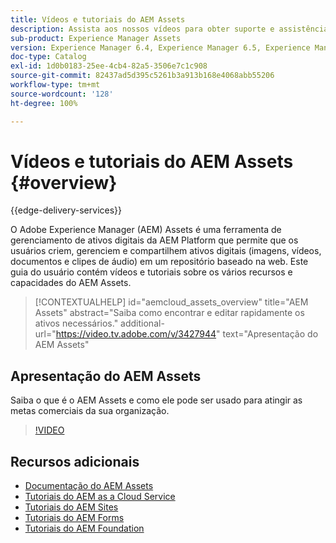 ```yaml
---
title: Vídeos e tutoriais do AEM Assets
description: Assista aos nossos vídeos para obter suporte e assistência com o AEM Assets.
sub-product: Experience Manager Assets
version: Experience Manager 6.4, Experience Manager 6.5, Experience Manager as a Cloud Service
doc-type: Catalog
exl-id: 1d0b0183-25ee-4cb4-82a5-3506e7c1c908
source-git-commit: 82437ad5d395c5261b3a913b168e4068abb55206
workflow-type: tm+mt
source-wordcount: '128'
ht-degree: 100%

---
```


# Vídeos e tutoriais do AEM Assets {#overview}

{{edge-delivery-services}}

O Adobe Experience Manager (AEM) Assets é uma ferramenta de gerenciamento de ativos digitais da AEM Platform que permite que os usuários criem, gerenciem e compartilhem ativos digitais (imagens, vídeos, documentos e clipes de áudio) em um repositório baseado na web. Este guia do usuário contém vídeos e tutoriais sobre os vários recursos e capacidades do AEM Assets.

>[!CONTEXTUALHELP]
>id="aemcloud_assets_overview"
>title="AEM Assets"
>abstract="Saiba como encontrar e editar rapidamente os ativos necessários."
>additional-url="https://video.tv.adobe.com/v/3427944" text="Apresentação do AEM Assets"

## Apresentação do AEM Assets

Saiba o que é o AEM Assets e como ele pode ser usado para atingir as metas comerciais da sua organização.

>[!VIDEO](https://video.tv.adobe.com/v/3427944?learn=on)

<div id="recs-overview-body-1"></div>
<div id="recs-overview-body-2"></div>
<div id="recs-overview-body-3"></div>
<div id="recs-overview-body-4"></div>
<div id="recs-overview-body-5"></div>
<div id="recs-overview-body-6"></div>

## Recursos adicionais

* [Documentação do AEM Assets](https://experienceleague.adobe.com/docs/experience-manager-65/assets/home.html?lang=pt-br)
* [Tutoriais do AEM as a Cloud Service](/help/cloud-service/overview.md)
* [Tutoriais do AEM Sites](/help/sites/overview.md)
* [Tutoriais do AEM Forms](/help/forms/overview.md)
* [Tutoriais do AEM Foundation](/help/foundation/overview.md)
